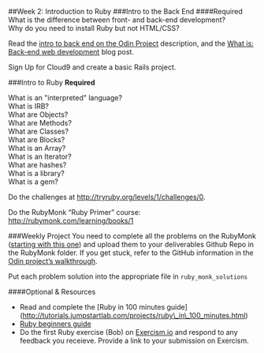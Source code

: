 ##Week 2: Introduction to Ruby
###Intro to the Back End
####Required
What is the difference between front- and back-end development?<br>
Why do you need to install Ruby but not HTML/CSS?

Read the [intro to back end on the Odin Project](http://www.theodinproject.com/web-development-101/introduction-to-the-back-end) description, and the [What is: Back-end web development](http://blog.generalassemb.ly/what-is-back-end-web-development/) blog post.

Sign Up for Cloud9 and create a basic Rails project.

###Intro to Ruby
**Required**

What is an "interpreted" language?<br>
What is IRB?<br>
What are Objects?<br>
What are Methods?<br>
What are Classes?<br>
What are Blocks?<br>
What is an Array?<br>
What is an Iterator?<br>
What are hashes?<br>
What is a library?<br>
What is a gem?

Do the challenges at http://tryruby.org/levels/1/challenges/0.

Do the RubyMonk “Ruby Primer” course: http://rubymonk.com/learning/books/1

###Weekly Project
You need to complete all the problems on the RubyMonk ([starting with this one](http://rubymonk.com/learning/books/1-ruby-primer/problems/9-calculator)) and upload them to your deliverables Github Repo in the RubyMonk folder. If you get stuck, refer to the GitHub information in the [Odin project’s walkthrough](http://www.theodinproject.com/web-development-101/html-css).

Put each problem solution into the appropriate file in `ruby_monk_solutions`

####Optional & Resources

 - Read and complete the [Ruby in 100 minutes guide] (http://tutorials.jumpstartlab.com/projects/ruby\_in\_100_minutes.html)
 - [Ruby beginners guide](https://hackhands.com/beginners-guide-ruby/)
 - Do the first Ruby exercise (Bob) on [Exercism.io](http://exercism.io/) and respond to any
   feedback you receieve.  Provide a link to your submission on
   Exercism.

